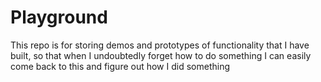 # Playground

This repo is for storing demos and prototypes of functionality that I have built, so that when I undoubtedly forget how to do something I can easily come back to this and figure out how I did something

